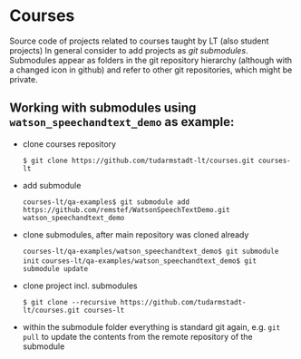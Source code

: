 # Courses
Source code of projects related to courses taught by LT (also student projects)
In general consider to add projects as _git submodules_. Submodules appear as folders in the git repository hierarchy (although with a changed icon in github) and refer to other git repositories, which might be private.

## Working with submodules using `watson_speechandtext_demo` as example:

- clone courses repository 

    `$ git clone https://github.com/tudarmstadt-lt/courses.git courses-lt`

- add submodule

    `courses-lt/qa-examples$ git submodule add https://github.com/remstef/WatsonSpeechTextDemo.git watson_speechandtext_demo`

- clone submodules, after main repository was cloned already

    `courses-lt/qa-examples/watson_speechandtext_demo$ git submodule init`
    `courses-lt/qa-examples/watson_speechandtext_demo$ git submodule update`

- clone project incl. submodules

    `$ git clone --recursive https://github.com/tudarmstadt-lt/courses.git courses-lt`
    
- within the submodule folder everything is standard git again, e.g. `git pull` to update the contents from the remote repository of the submodule
